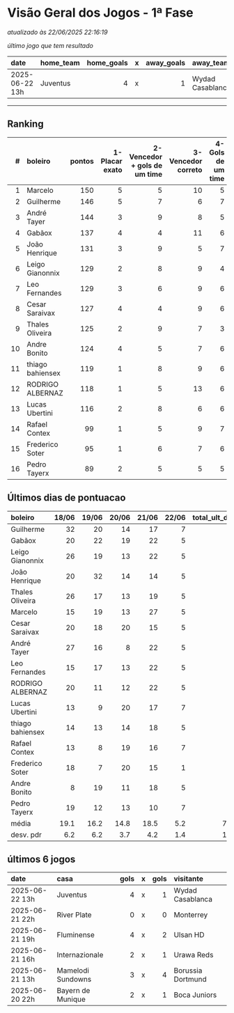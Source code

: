 # Visão Geral dos Jogos - 1ª Fase

_atualizado às 22/06/2025 22:16:19_

_último jogo que tem resultado_

| date           | home_team   |   home_goals | x   |   away_goals | away_team        |
|:---------------|:------------|-------------:|:----|-------------:|:-----------------|
| 2025-06-22 13h | Juventus    |            4 | x   |            1 | Wydad Casablanca |



---
## Ranking
|   # | boleiro          |   pontos |   1-Placar exato |   2-Vencedor + gols de um time |   3-Vencedor correto |   4-Gols de um time |   5-Nenhum acerto |
|----:|:-----------------|---------:|-----------------:|-------------------------------:|---------------------:|--------------------:|------------------:|
|   1 | Marcelo          |      150 |                5 |                              5 |                   10 |                   5 |                 4 |
|   2 | Guilherme        |      146 |                5 |                              7 |                    6 |                   7 |                 4 |
|   3 | André Tayer      |      144 |                3 |                              9 |                    8 |                   5 |                 4 |
|   4 | Gabãox           |      137 |                4 |                              4 |                   11 |                   6 |                 4 |
|   5 | João Henrique    |      131 |                3 |                              9 |                    5 |                   7 |                 5 |
|   6 | Leigo Gianonnix  |      129 |                2 |                              8 |                    9 |                   4 |                 6 |
|   7 | Leo Fernandes    |      129 |                3 |                              6 |                    9 |                   6 |                 5 |
|   8 | Cesar Saraivax   |      127 |                4 |                              4 |                    9 |                   6 |                 6 |
|   9 | Thales Oliveira  |      125 |                2 |                              9 |                    7 |                   3 |                 8 |
|  10 | Andre Bonito     |      124 |                4 |                              5 |                    7 |                   6 |                 7 |
|  11 | thiago bahiensex |      119 |                1 |                              8 |                    9 |                   6 |                 5 |
|  12 | RODRIGO ALBERNAZ |      118 |                1 |                              5 |                   13 |                   6 |                 4 |
|  13 | Lucas Ubertini   |      116 |                2 |                              8 |                    6 |                   6 |                 7 |
|  14 | Rafael Contex    |       99 |                1 |                              5 |                    9 |                   7 |                 7 |
|  15 | Frederico Soter  |       95 |                1 |                              6 |                    7 |                   6 |                 9 |
|  16 | Pedro Tayerx     |       89 |                2 |                              5 |                    5 |                   5 |                12 |

## Últimos dias de pontuacao
| boleiro          |   18/06 |   19/06 |   20/06 |   21/06 |   22/06 |   total_ult_dias |
|:-----------------|--------:|--------:|--------:|--------:|--------:|-----------------:|
| Guilherme        |    32   |    20   |    14   |    17   |     7   |             90   |
| Gabãox           |    20   |    22   |    19   |    22   |     5   |             88   |
| Leigo Gianonnix  |    26   |    19   |    13   |    22   |     5   |             85   |
| João Henrique    |    20   |    32   |    14   |    14   |     5   |             85   |
| Thales Oliveira  |    26   |    17   |    13   |    19   |     5   |             80   |
| Marcelo          |    15   |    19   |    13   |    27   |     5   |             79   |
| Cesar Saraivax   |    20   |    18   |    20   |    15   |     5   |             78   |
| André Tayer      |    27   |    16   |     8   |    22   |     5   |             78   |
| Leo Fernandes    |    15   |    17   |    13   |    22   |     5   |             72   |
| RODRIGO ALBERNAZ |    20   |    11   |    12   |    22   |     5   |             70   |
| Lucas Ubertini   |    13   |     9   |    20   |    17   |     7   |             66   |
| thiago bahiensex |    14   |    13   |    14   |    18   |     5   |             64   |
| Rafael Contex    |    13   |     8   |    19   |    16   |     7   |             63   |
| Frederico Soter  |    18   |     7   |    20   |    15   |     1   |             61   |
| Andre Bonito     |     8   |    19   |    11   |    18   |     5   |             61   |
| Pedro Tayerx     |    19   |    12   |    13   |    10   |     7   |             61   |
| média            |    19.1 |    16.2 |    14.8 |    18.5 |     5.2 |             73.8 |
| desv. pdr        |     6.2 |     6.2 |     3.7 |     4.2 |     1.4 |             10.3 |

## últimos 6 jogos
| date           | casa              |   gols | x   |   gols | visitante         |
|:---------------|:------------------|-------:|:----|-------:|:------------------|
| 2025-06-22 13h | Juventus          |      4 | x   |      1 | Wydad Casablanca  |
| 2025-06-21 22h | River Plate       |      0 | x   |      0 | Monterrey         |
| 2025-06-21 19h | Fluminense        |      4 | x   |      2 | Ulsan HD          |
| 2025-06-21 16h | Internazionale    |      2 | x   |      1 | Urawa Reds        |
| 2025-06-21 13h | Mamelodi Sundowns |      3 | x   |      4 | Borussia Dortmund |
| 2025-06-20 22h | Bayern de Munique |      2 | x   |      1 | Boca Juniors      |
